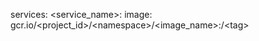 <!-- layout:code post: building-your-service_image -->


services:
    &#60;service_name&#62;:
        image: gcr.io/&lt;project_id&gt;/&lt;namespace&gt;/&lt;image_name&gt;:/&lt;tag&gt;
